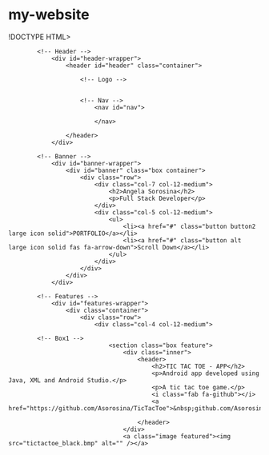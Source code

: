 # my-website

!DOCTYPE HTML>
<!--

-->
<html>
	<head>
		<title>Angela Sorosina portfolio</title>
		<meta property="og:title" content="Angela Sorosina portfolio">
		<meta charset="utf-8" />
		<meta name="viewport" content="width=device-width, initial-scale=1, user-scalable=no" />
		<link rel="stylesheet" href="assets/css/main.css" />
	</head>
	<body class="is-preload homepage">
		<div id="page-wrapper">

			<!-- Header -->
				<div id="header-wrapper">
					<header id="header" class="container">

						<!-- Logo -->
						

						<!-- Nav -->
							<nav id="nav">
								
							</nav>

					</header>
				</div>

			<!-- Banner -->
				<div id="banner-wrapper">
					<div id="banner" class="box container">
						<div class="row">
							<div class="col-7 col-12-medium">
								<h2>Angela Sorosina</h2>
								<p>Full Stack Developer</p>
							</div>
							<div class="col-5 col-12-medium">
								<ul>
									<li><a href="#" class="button button2 large icon solid">PORTFOLIO</a></li>
									<li><a href="#" class="button alt large icon solid fas fa-arrow-down">Scroll Down</a></li>
								</ul>
							</div>
						</div>
					</div>
				</div>

			<!-- Features -->
				<div id="features-wrapper">
					<div class="container">
						<div class="row">
							<div class="col-4 col-12-medium">

			<!-- Box1 -->
								<section class="box feature">
									<div class="inner">
										<header>
											<h2>TIC TAC TOE - APP</h2>
											<p>Android app developed using Java, XML and Android Studio.</p>
											<p>A tic tac toe game.</p>
											<i class="fab fa-github"></i>
											<a href="https://github.com/Asorosina/TicTacToe">&nbsp;github.com/Asorosina/TicTacToe</a>
											
										</header>
									</div>
									<a class="image featured"><img src="tictactoe_black.bmp" alt="" /></a>
